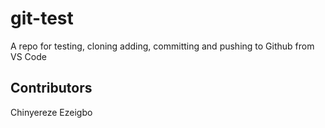 # git-test
A repo for testing, cloning adding, committing and pushing to Github from VS Code

## Contributors
Chinyereze Ezeigbo
